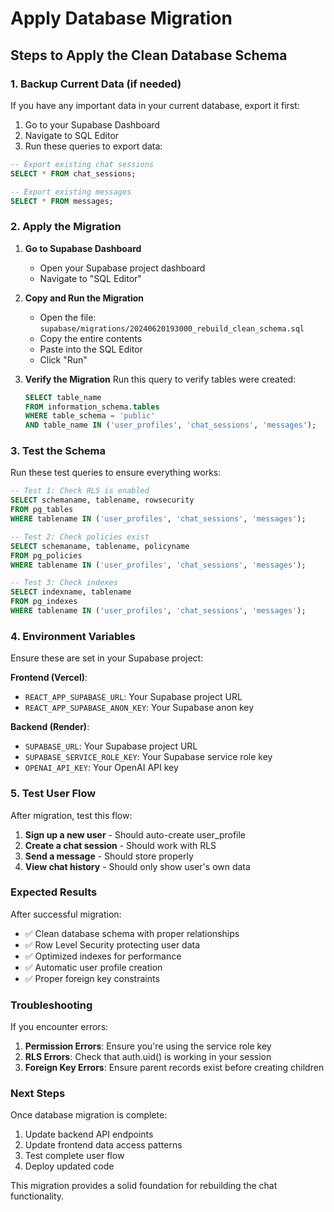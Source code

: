 # Apply Database Migration

## Steps to Apply the Clean Database Schema

### 1. Backup Current Data (if needed)
If you have any important data in your current database, export it first:

1. Go to your Supabase Dashboard
2. Navigate to SQL Editor
3. Run these queries to export data:

```sql
-- Export existing chat sessions
SELECT * FROM chat_sessions;

-- Export existing messages  
SELECT * FROM messages;
```

### 2. Apply the Migration

1. **Go to Supabase Dashboard**
   - Open your Supabase project dashboard
   - Navigate to "SQL Editor"

2. **Copy and Run the Migration**
   - Open the file: `supabase/migrations/20240620193000_rebuild_clean_schema.sql`
   - Copy the entire contents
   - Paste into the SQL Editor
   - Click "Run"

3. **Verify the Migration**
   Run this query to verify tables were created:
   ```sql
   SELECT table_name 
   FROM information_schema.tables 
   WHERE table_schema = 'public' 
   AND table_name IN ('user_profiles', 'chat_sessions', 'messages');
   ```

### 3. Test the Schema

Run these test queries to ensure everything works:

```sql
-- Test 1: Check RLS is enabled
SELECT schemaname, tablename, rowsecurity 
FROM pg_tables 
WHERE tablename IN ('user_profiles', 'chat_sessions', 'messages');

-- Test 2: Check policies exist
SELECT schemaname, tablename, policyname 
FROM pg_policies 
WHERE tablename IN ('user_profiles', 'chat_sessions', 'messages');

-- Test 3: Check indexes
SELECT indexname, tablename 
FROM pg_indexes 
WHERE tablename IN ('user_profiles', 'chat_sessions', 'messages');
```

### 4. Environment Variables

Ensure these are set in your Supabase project:

**Frontend (Vercel)**:
- `REACT_APP_SUPABASE_URL`: Your Supabase project URL
- `REACT_APP_SUPABASE_ANON_KEY`: Your Supabase anon key

**Backend (Render)**:
- `SUPABASE_URL`: Your Supabase project URL  
- `SUPABASE_SERVICE_ROLE_KEY`: Your Supabase service role key
- `OPENAI_API_KEY`: Your OpenAI API key

### 5. Test User Flow

After migration, test this flow:

1. **Sign up a new user** - Should auto-create user_profile
2. **Create a chat session** - Should work with RLS
3. **Send a message** - Should store properly
4. **View chat history** - Should only show user's own data

### Expected Results

After successful migration:
- ✅ Clean database schema with proper relationships
- ✅ Row Level Security protecting user data
- ✅ Optimized indexes for performance
- ✅ Automatic user profile creation
- ✅ Proper foreign key constraints

### Troubleshooting

If you encounter errors:

1. **Permission Errors**: Ensure you're using the service role key
2. **RLS Errors**: Check that auth.uid() is working in your session
3. **Foreign Key Errors**: Ensure parent records exist before creating children

### Next Steps

Once database migration is complete:
1. Update backend API endpoints
2. Update frontend data access patterns
3. Test complete user flow
4. Deploy updated code

This migration provides a solid foundation for rebuilding the chat functionality.
